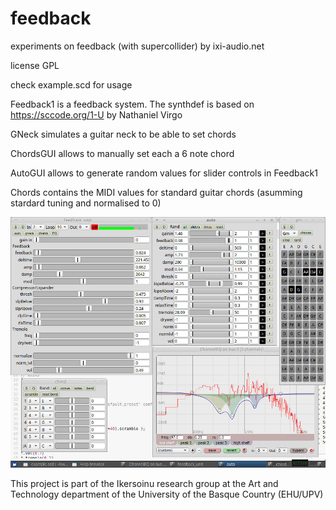 # feedback
experiments on feedback (with supercollider) by ixi-audio.net

license GPL

check example.scd for usage

Feedback1 is a feedback system. The synthdef is based on https://sccode.org/1-U by Nathaniel Virgo

GNeck simulates a guitar neck to be able to set chords

ChordsGUI allows to manually set each a 6 note chord

AutoGUI allows to generate random values for slider controls in Feedback1

Chords contains the MIDI values for standard guitar chords (asumming stardard tuning and normalised to 0)

![screenshot](/screenshot.jpg?raw=true "screenshot")

This project is part of the Ikersoinu research group at the Art and Technology department of the University of the Basque Country (EHU/UPV)
